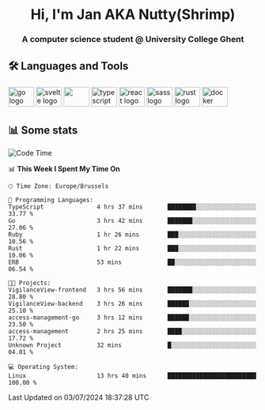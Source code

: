 <h1 align="center">Hi, I'm Jan AKA Nutty(Shrimp)</h1>
<h3 align="center">A computer science student @ University College Ghent</h3>

<h2 align="left">🛠️ Languages and Tools</h2>

###

<div align="left">
  <img src="https://cdn.jsdelivr.net/gh/devicons/devicon/icons/go/go-original.svg" height="40" width="52" alt="go logo"  />
  <img src="https://cdn.jsdelivr.net/gh/devicons/devicon@latest/icons/svelte/svelte-original.svg"  height="40" width="52" alt="svelte logo" />
  <img src="https://cdn.jsdelivr.net/gh/devicons/devicon@latest/icons/tailwindcss/tailwindcss-original.svg" height="40" width="52" />
  <img src="https://cdn.jsdelivr.net/gh/devicons/devicon/icons/typescript/typescript-original.svg" height="40" width="52" alt="typescript logo"  />
  <img src="https://cdn.jsdelivr.net/gh/devicons/devicon/icons/react/react-original.svg" height="40" width="52" alt="react logo"  />
  <img src="https://cdn.jsdelivr.net/gh/devicons/devicon/icons/sass/sass-original.svg" height="40" width="52" alt="sass logo"  />
  <img src="https://cdn.jsdelivr.net/gh/devicons/devicon@latest/icons/rust/rust-original.svg" height="40" width="52" alt="rust logo" />
  <img src="https://cdn.jsdelivr.net/gh/devicons/devicon/icons/docker/docker-original.svg" height="40" width="52" alt="docker logo"  />
</div>

<h2>📊 Some stats</h2>

<!--START_SECTION:waka-->
![Code Time](http://img.shields.io/badge/Code%20Time-4%2C747%20hrs%2054%20mins-blue)

📊 **This Week I Spent My Time On** 

```text
🕑︎ Time Zone: Europe/Brussels

💬 Programming Languages: 
TypeScript               4 hrs 37 mins       ████████░░░░░░░░░░░░░░░░░   33.77 % 
Go                       3 hrs 42 mins       ███████░░░░░░░░░░░░░░░░░░   27.06 % 
Ruby                     1 hr 26 mins        ███░░░░░░░░░░░░░░░░░░░░░░   10.56 % 
Rust                     1 hr 22 mins        ███░░░░░░░░░░░░░░░░░░░░░░   10.06 % 
ERB                      53 mins             ██░░░░░░░░░░░░░░░░░░░░░░░   06.54 % 

🐱‍💻 Projects: 
VigilanceView-frontend   3 hrs 56 mins       ███████░░░░░░░░░░░░░░░░░░   28.80 % 
VigilanceView-backend    3 hrs 26 mins       ██████░░░░░░░░░░░░░░░░░░░   25.10 % 
access-management-go     3 hrs 12 mins       ██████░░░░░░░░░░░░░░░░░░░   23.50 % 
access-management        2 hrs 25 mins       ████░░░░░░░░░░░░░░░░░░░░░   17.72 % 
Unknown Project          32 mins             █░░░░░░░░░░░░░░░░░░░░░░░░   04.01 % 

💻 Operating System: 
Linux                    13 hrs 40 mins      █████████████████████████   100.00 % 
```


 Last Updated on 03/07/2024 18:37:28 UTC
<!--END_SECTION:waka-->
